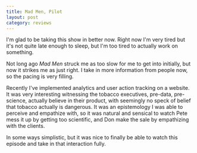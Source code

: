 ```yaml
---
title: Mad Men, Pilot
layout: post
category: reviews
---
```


I'm glad to be taking this show in better now. Right now I'm very tired but it's not quite late enough to sleep, but I'm too tired to actually work on something.

Not long ago *Mad Men* struck me as too slow for me to get into initially, but now it strikes me as just right. I take in more information from people now, so the pacing is very filling.

Recently I've implemented analytics and user action tracking on a website. It was very interesting witnessing the tobacco executives, pre-data, pre-science, actually believe in their product, with seemingly no speck of belief that tobacco actually is dangerous. It was an epistemology I was able to perceive and empathize with, so it was natural and sensical to watch Pete mess it up by getting too scientific, and Don make the sale by empathizing with the clients.

In some ways simplistic, but it was nice to finally be able to watch this episode and take in that interaction fully.
